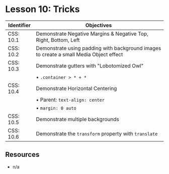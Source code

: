 # Lesson 10: Tricks

Identifier   | Objectives
-------------|------------
CSS: 10.1    | Demonstrate Negative Margins & Negative Top, Right, Bottom, Left
CSS: 10.2    | Demonstrate using padding with background images to create a small Media Object effect
CSS: 10.3    | Demonstrate gutters with "Lobotomized Owl"
             | &bull; `.container > * + *`
CSS: 10.4    | Demonstrate Horizontal Centering
             | &bull; Parent: `text-align: center`
             | &bull; `margin: 0 auto`
CSS: 10.5    | Demonstrate multiple backgrounds
CSS: 10.6    | Demonstrate the `transform` property with `translate`

## Resources
- n/a
